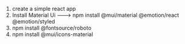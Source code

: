 1) create a simple react app
2) Install Material Ui ---> npm install @mui/material @emotion/react @emotion/styled
3) npm install @fontsource/roboto
4) npm install @mui/icons-material